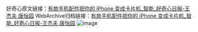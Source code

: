 好奇心原文链接：[有款手机配件把你的 iPhone 变成卡片机_智能_好奇心日报-王杰夫 唐怡园](https://www.qdaily.com/articles/11026.html)
WebArchive归档链接：[有款手机配件把你的 iPhone 变成卡片机_智能_好奇心日报-王杰夫 唐怡园](http://web.archive.org/web/20190623163615/https://www.qdaily.com/articles/11026.html)
![image](http://ww3.sinaimg.cn/large/007d5XDply1g3wckw2fiyj30u03sv1kx)